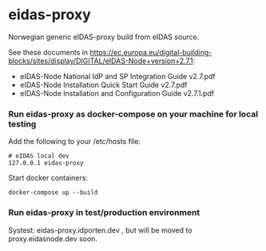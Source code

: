 # eidas-proxy
Norwegian generic eIDAS-proxy build from eIDAS source.

See these documents in https://ec.europa.eu/digital-building-blocks/sites/display/DIGITAL/eIDAS-Node+version+2.7.1:
* eIDAS-Node National IdP and SP Integration Guide v2.7.pdf
* eIDAS-Node Installation Quick Start Guide v2.7.pdf
* eIDAS-Node Installation and Configuration Guide v2.7.1.pdf


### Run eidas-proxy as docker-compose on your machine for local testing

Add the following to your /etc/hosts file:
```
# eIDAS local dev
127.0.0.1 eidas-proxy
```

Start docker containers:
```
docker-compose up --build 
```

### Run eidas-proxy in test/production environment
Systest: eidas-proxy.idporten.dev , but will be moved to proxy.eidasnode.dev soon.